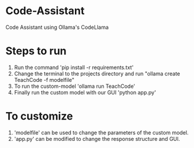 # Code-Assistant
Code Assistant using Ollama's CodeLlama
# Steps to run
 1. Run the command 'pip install -r requirements.txt'
 2. Change the terminal to the projects directory and run "ollama create TeachCode -f modelfile"
 3. To run the custom-model 'ollama run TeachCode'
 4. Finally run the custom model with our GUI 'python app.py'
# To customize
  1. 'modelfile' can be used to change the parameters of the custom model.
  2. 'app.py' can be modified to change the response structure and GUI.
